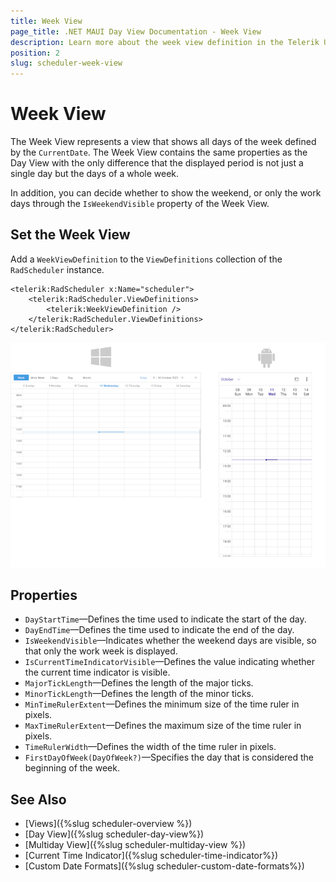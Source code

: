 ```yaml
---
title: Week View
page_title: .NET MAUI Day View Documentation - Week View 
description: Learn more about the week view definition in the Telerik UI for .NET MAUI Scheduler control.
position: 2
slug: scheduler-week-view
---
```


# Week View 

The Week View represents a view that shows all days of the week defined by the `CurrentDate`. The Week View contains the same properties as the Day View with the only difference that the displayed period is not just a single day but the days of a whole week. 

In addition, you can decide whether to show the weekend, or only the work days through the `IsWeekendVisible` property of the Week View.

## Set the Week View

Add a `WeekViewDefinition` to the `ViewDefinitions` collection of the `RadScheduler` instance.

```XAML
<telerik:RadScheduler x:Name="scheduler">
    <telerik:RadScheduler.ViewDefinitions>
        <telerik:WeekViewDefinition />
    </telerik:RadScheduler.ViewDefinitions>
</telerik:RadScheduler>
```

![](../images/scheduler-weekview.png)

## Properties

* `DayStartTime`&mdash;Defines the time used to indicate the start of the day.
* `DayEndTime`&mdash;Defines the time used to indicate the end of the day.
* `IsWeekendVisible`&mdash;Indicates whether the weekend days are visible, so that only the work week is displayed.
* `IsCurrentTimeIndicatorVisible`&mdash;Defines the value indicating whether the current time indicator is visible.
* `MajorTickLength`&mdash;Defines the length of the major ticks.
* `MinorTickLength`&mdash;Defines the length of the minor ticks.
* `MinTimeRulerExtent`&mdash;Defines the minimum size of the time ruler in pixels.
* `MaxTimeRulerExtent`&mdash;Defines the maximum size of the time ruler in pixels.
* `TimeRulerWidth`&mdash;Defines the width of the time ruler in pixels.
* `FirstDayOfWeek(DayOfWeek?)`&mdash;Specifies the day that is considered the beginning of the week.

## See Also

- [Views]({%slug scheduler-overview %})
- [Day View]({%slug scheduler-day-view%})
- [Multiday View]({%slug scheduler-multiday-view %})
- [Current Time Indicator]({%slug scheduler-time-indicator%})
- [Custom Date Formats]({%slug scheduler-custom-date-formats%})